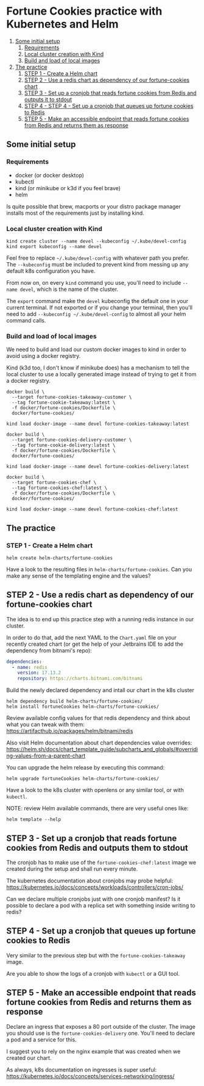 # Fortune Cookies practice with Kubernetes and Helm

1. [Some initial setup](#some-initial-setup)
   1. [Requirements](#requirements)
   2. [Local cluster creation with Kind](#local-cluster-creation-with-kind)
   3. [Build and load of local images](#build-and-load-of-local-images)
2. [The practice](#the-practice)
   1. [STEP 1 - Create a Helm chart](#step-1---create-a-helm-chart)
   2. [STEP 2 - Use a redis chart as dependency of our fortune-cookies chart](#step-2---use-a-redis-chart-as-dependency-of-our-fortune-cookies-chart)
   3. [STEP 3 - Set up a cronjob that reads fortune cookies from Redis and outputs it to stdout](#step-3---set-up-a-cronjob-that-reads-fortune-cookies-from-redis-and-outputs-them-to-stdout)
   4. [STEP 4 - STEP 4 - Set up a cronjob that queues up fortune cookies to Redis](#step-4---set-up-a-cronjob-that-queues-up-fortune-cookies-to-redis)
   5. [STEP 5 - Make an accessible endpoint that reads fortune cookies from Redis and returns them as response](#step-5---make-an-accessible-endpoint-that-reads-fortune-cookies-from-redis-and-returns-them-as-response)

## Some initial setup

### Requirements
- docker (or docker desktop)
- kubectl
- kind (or minikube or k3d if you feel brave)
- helm

Is quite possible that brew, macports or your distro package manager installs most of the requirements just by installing kind.

### Local cluster creation with Kind

```shell
kind create cluster --name devel --kubeconfig ~/.kube/devel-config
kind export kubeconfig --name devel
```

Feel free to replace `~/.kube/devel-config` with whatever path you prefer.
The `--kubeconfig` must be included to prevent kind from messing up any default k8s configuration you have.

From now on, on every `kind` command you use, you'll need to include `--name devel`, which is the name of the cluster.

The `export` command make the `devel` kubeconfig the default one in your current terminal. If not exported or if you change your terminal, then you'll need to add `--kubeconfig ~/.kube/devel-config` to almost all your helm command calls.

### Build and load of local images

We need to build and load our custom docker images to kind in order to avoid using a docker registry.

Kind (k3d too, I don't know if minikube does) has a mechanism to tell the local cluster to use a locally generated image instead of trying to get it from a docker registry.

```shell
docker build \
  --target fortune-cookies-takeaway-customer \
  --tag fortune-cookie-takeaway:latest \
  -f docker/fortune-cookies/Dockerfile \
  docker/fortune-cookies/

kind load docker-image --name devel fortune-cookies-takeaway:latest

docker build \
  --target fortune-cookies-delivery-customer \
  --tag fortune-cookie-delivery:latest \
  -f docker/fortune-cookies/Dockerfile \
  docker/fortune-cookies/

kind load docker-image --name devel fortune-cookies-delivery:latest

docker build \
  --target fortune-cookies-chef \
  --tag fortune-cookies-chef:latest \
  -f docker/fortune-cookies/Dockerfile \
  docker/fortune-cookies/

kind load docker-image --name devel fortune-cookies-chef:latest
```


## The practice

### STEP 1 - Create a Helm chart

```shell
helm create helm-charts/fortune-cookies
```

Have a look to the resulting files in `helm-charts/fortune-cookies`.
Can you make any sense of the templating engine and the values?

## STEP 2 - Use a redis chart as dependency of our fortune-cookies chart

The idea is to end up this practice step with a running redis instance in our cluster.

In order to do that, add the next YAML to the `Chart.yaml` file on your recently created chart (or get the help of your Jetbrains IDE to add the dependency from bitnami's repo):
```yaml
dependencies:
  - name: redis
    version: 17.13.2
    repository: https://charts.bitnami.com/bitnami
```

Build the newly declared dependency and intall our chart in the k8s cluster
```shell
helm dependency build helm-charts/fortune-cookies/
helm install fortuneCookies helm-charts/fortune-cookies/
```

Review available config values for that redis dependency and think about what you can tweak with them: https://artifacthub.io/packages/helm/bitnami/redis

Also visit Helm documentation about chart dependencies value overrides: https://helm.sh/docs/chart_template_guide/subcharts_and_globals/#overriding-values-from-a-parent-chart

You can upgrade the helm release by executing this command:
```shell
helm upgrade fortuneCookies helm-charts/fortune-cookies/
```

Have a look to the k8s cluster with openlens or any similar tool, or with `kubectl`.

NOTE: review Helm available commands, there are very useful ones like:
```shell
helm template --help
```

## STEP 3 - Set up a cronjob that reads fortune cookies from Redis and outputs them to stdout

The cronjob has to make use of the `fortune-cookies-chef:latest` image we created during the setup and shall run every minute.

The kubernetes documentation about cronjobs may probe helpful: https://kubernetes.io/docs/concepts/workloads/controllers/cron-jobs/

Can we declare multiple cronjobs just with one cronjob manifest?
Is it possible to declare a pod with a replica set with something inside writing to redis?

## STEP 4 - Set up a cronjob that queues up fortune cookies to Redis

Very similar to the previous step but with the `fortune-cookies-takeaway` image.

Are you able to show the logs of a cronjob with `kubectl` or a GUI tool.

## STEP 5 - Make an accessible endpoint that reads fortune cookies from Redis and returns them as response

Declare an ingress that exposes a 80 port outside of the cluster.
The image you should use is the `fortune-cookies-delivery` one.
You'll need to declare a pod and a service for this.

I suggest you to rely on the nginx example that was created when we created our chart.

As always, k8s documentation on ingresses is super useful: https://kubernetes.io/docs/concepts/services-networking/ingress/
